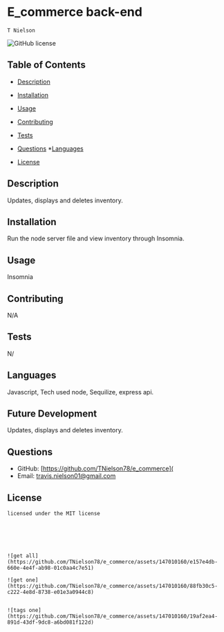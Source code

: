 
# E_commerce back-end
    T Nielson
![GitHub license](https://img.shields.io/badge/license-MIT-blue.svg)
## Table of Contents
* [Description](#description)
* [Installation](#installation)
* [Usage](#usage)
* [Contributing](#contributing)
* [Tests](#tests)
* [Questions](#questions)
*[Languages](#languages) 

* [License](#license)

## Description
Updates, displays and deletes inventory.
## Installation
Run the node server file and view inventory through Insomnia.
## Usage
Insomnia
## Contributing
N/A
## Tests
N/
## Languages
Javascript, Tech used node, Sequilize, express api.
## Future Development
Updates, displays and deletes inventory.
## Questions
* GitHub: [https://github.com/TNielson78/e_commerce](
* Email: travis.nielson01@gmail.com
## License   
    licensed under the MIT license



    


    ![get all](https://github.com/TNielson78/e_commerce/assets/147010160/e157e4db-660e-4e4f-ab98-01c0aa4c7e51)

    ![get one](https://github.com/TNielson78/e_commerce/assets/147010160/88fb30c5-c222-4e8d-8738-e01e3a0944c8)

    
    ![tags one](https://github.com/TNielson78/e_commerce/assets/147010160/19af2ea4-891d-43df-9dc8-a6bd081f122d)




